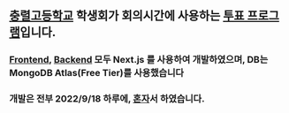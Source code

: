## <a href="https://school.busanedu.net/pscr-h/main.do">충렬고등학교</a> 학생회가 회의시간에 사용하는 <a href="https://crhs-council.vercel.app/">투표 프로그램</a>입니다.

### <a href="https://github.com/J1min/ChungRyeol-Student-Council/tree/main/pages">Frontend</a>, <a href="https://github.com/J1min/ChungRyeol-Student-Council/tree/main/pages/api">Backend</a> 모두 Next.js 를 사용하여 개발하였으며, DB는 MongoDB Atlas(Free Tier)를 사용했습니다
### 개발은 전부 2022/9/18 하루에, <a href="https://github.com/J1min">혼자</a>서 하였습니다.
